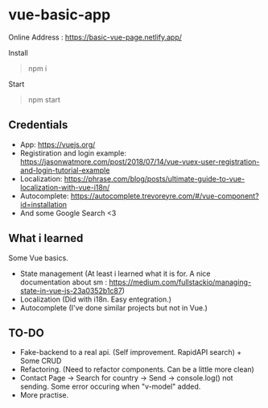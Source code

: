 # vue-basic-app
Online Address : https://basic-vue-page.netlify.app/

Install
> npm i

Start
> npm start

## Credentials
- App: https://vuejs.org/
- Registiration and login example: https://jasonwatmore.com/post/2018/07/14/vue-vuex-user-registration-and-login-tutorial-example
- Localization: https://phrase.com/blog/posts/ultimate-guide-to-vue-localization-with-vue-i18n/
- Autocomplete: https://autocomplete.trevoreyre.com/#/vue-component?id=installation
- And some Google Search <3

## What i learned
Some Vue basics.
- State management (At least i learned what it is for. A nice documentation about sm : https://medium.com/fullstackio/managing-state-in-vue-js-23a0352b1c87)
- Localization (Did with i18n. Easy entegration.)
- Autocomplete (I've done similar projects but not in Vue.)

## TO-DO
- Fake-backend to a real api. (Self improvement. RapidAPI search) + Some CRUD
- Refactoring. (Need to refactor components. Can be a little more clean)
- Contact Page -> Search for country -> Send -> console.log() not sending. Some error occuring when "v-model" added.
- More practise.
